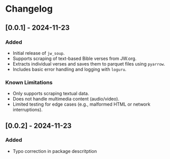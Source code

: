 # Changelog

## [0.0.1] - 2024-11-23
### Added
- Initial release of `jw_soup`.
- Supports scraping of text-based Bible verses from JW.org.
- Extracts individual verses and saves them to parquet files using `pyarrow`.
- Includes basic error handling and logging with `loguru`.

### Known Limitations
- Only supports scraping textual data.
- Does not handle multimedia content (audio/video).
- Limited testing for edge cases (e.g., malformed HTML or network interruptions).


## [0.0.2] - 2024-11-23
### Added
- Typo correction in package descritption
